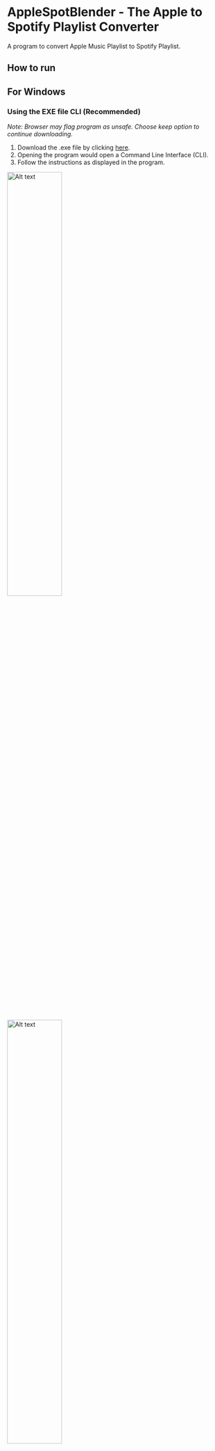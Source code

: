 # AppleSpotBlender - The Apple to Spotify Playlist Converter

A program to convert Apple Music Playlist to Spotify Playlist.

## How to run

## For Windows

<!-- Download the EXE file (click [here](https://github.com/ReptilianPride/AppleSpotBlender.git) to download) or build the python program manually. -->

### Using the EXE file CLI (Recommended)
_Note: Browser may flag program as unsafe. Choose keep option to continue downloading._
1. Download the .exe file by clicking [here](https://github.com/ReptilianPride/AppleSpotBlender/raw/main/AppleSpotBlender.exe).
2. Opening the program would open a Command Line Interface (CLI).
3. Follow the instructions as displayed in the program.

<img src="https://github.com/ReptilianPride/AppleSpotBlender/blob/main/Images/1.png" alt="Alt text" style="width:50%;">
<img src="https://github.com/ReptilianPride/AppleSpotBlender/blob/main/Images/2.png" alt="Alt text" style="width:50%;">
<img src="https://github.com/ReptilianPride/AppleSpotBlender/blob/main/Images/3.png" alt="Alt text" style="width:50%;">
<img src="https://github.com/ReptilianPride/AppleSpotBlender/blob/main/Images/4.png" alt="Alt text" style="width:50%;">

> [!NOTE]  
> Will be adding the python file soon.
## Building the program on your own (unavailable atm)
*Note: Should have pyhon installed beforehand*
1. Download the repository and `cd` into the folder
2. Install the dependencies using `pip install -r requirements.txt`
3. Setup with __Spotify Dev Account__ and get api key and client ID
4. Edit the code by adding your spotify keys at the appropriate places
5. Run the program and follow the instructions in the CLI
